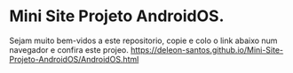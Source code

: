 # Mini Site Projeto AndroidOS.
Sejam muito bem-vidos a este repositorio, copie e colo o link abaixo num navegador e confira este projeo.
https://deleon-santos.github.io/Mini-Site-Projeto-AndroidOS/AndroidOS.html
